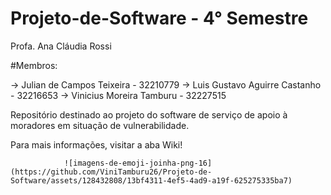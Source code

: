 # Projeto-de-Software - 4° Semestre
Profa. Ana Cláudia Rossi

#Membros:

-> Julian de Campos Teixeira - 32210779
-> Luis Gustavo Aguirre Castanho - 32216653
-> Vinicius Moreira Tamburu - 32227515

Repositório destinado ao projeto do software de serviço de apoio à moradores em situação de vulnerabilidade. 

Para mais informações, visitar a aba Wiki! 


                ![imagens-de-emoji-joinha-png-16](https://github.com/ViniTamburu26/Projeto-de-Software/assets/128432808/13bf4311-4ef5-4ad9-a19f-625275335ba7)
